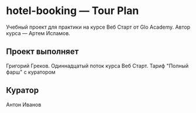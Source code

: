 # hotel-booking — Tour Plan

Учебный проект для практики на курсе Веб Старт от Glo Academy. Автор курса — Артем Исламов.

## Проект выполняет

Григорий Греков. Одиннадцатый поток курса Веб Старт. Тариф "Полный фарш" с куратором

## Куратор

Антон Иванов

